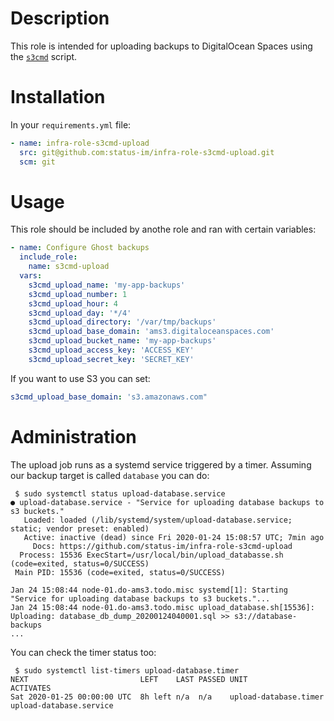 # Description

This role is intended for uploading backups to DigitalOcean Spaces using the [`s3cmd`](https://s3tools.org/s3cmd) script.

# Installation

In your `requirements.yml` file:
```yaml
- name: infra-role-s3cmd-upload
  src: git@github.com:status-im/infra-role-s3cmd-upload.git
  scm: git
```

# Usage

This role should be included by anothe role and ran with certain variables:
```yaml
- name: Configure Ghost backups
  include_role:
    name: s3cmd-upload
  vars:
    s3cmd_upload_name: 'my-app-backups'
    s3cmd_upload_number: 1
    s3cmd_upload_hour: 4
    s3cmd_upload_day: '*/4'
    s3cmd_upload_directory: '/var/tmp/backups'
    s3cmd_upload_base_domain: 'ams3.digitaloceanspaces.com'
    s3cmd_upload_bucket_name: 'my-app-backups'
    s3cmd_upload_access_key: 'ACCESS_KEY'
    s3cmd_upload_secret_key: 'SECRET_KEY'
```

If you want to use S3 you can set:
```yaml
s3cmd_upload_base_domain: 's3.amazonaws.com"
```

# Administration

The upload job runs as a systemd service triggered by a timer.
Assuming our backup target is called `database` you can do:
```
 $ sudo systemctl status upload-database.service
● upload-database.service - "Service for uploading database backups to s3 buckets."
   Loaded: loaded (/lib/systemd/system/upload-database.service; static; vendor preset: enabled)
   Active: inactive (dead) since Fri 2020-01-24 15:08:57 UTC; 7min ago
     Docs: https://github.com/status-im/infra-role-s3cmd-upload
  Process: 15536 ExecStart=/usr/local/bin/upload_databasse.sh (code=exited, status=0/SUCCESS)
 Main PID: 15536 (code=exited, status=0/SUCCESS)

Jan 24 15:08:44 node-01.do-ams3.todo.misc systemd[1]: Starting "Service for uploading database backups to s3 buckets."...
Jan 24 15:08:44 node-01.do-ams3.todo.misc upload_database.sh[15536]: Uploading: database_db_dump_20200124040001.sql >> s3://database-backups
...
```
You can check the timer status too:
```
 $ sudo systemctl list-timers upload-database.timer
NEXT                         LEFT    LAST PASSED UNIT                  ACTIVATES
Sat 2020-01-25 00:00:00 UTC  8h left n/a  n/a    upload-database.timer upload-database.service
```
